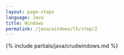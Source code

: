 ```yaml
---
layout: page-steps
language: Java
title: Windows
permalink: /java/windows/lh/step/2
---
```


{% include partials/java/crudwindows.md %}
